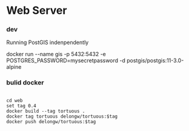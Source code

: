 # Web Server

### dev

Running PostGIS indenpendently

docker run --name gis -p 5432:5432 -e POSTGRES_PASSWORD=mysecretpassword -d postgis/postgis:11-3.0-alpine

### bulid docker

```shell

cd web
set tag 0.4
docker build --tag tortuous .
docker tag tortuous delongw/tortuous:$tag
docker push delongw/tortuous:$tag

```
